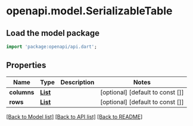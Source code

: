 # openapi.model.SerializableTable

## Load the model package
```dart
import 'package:openapi/api.dart';
```

## Properties
Name | Type | Description | Notes
------------ | ------------- | ------------- | -------------
**columns** | [**List<SerializableColumn>**](SerializableColumn.md) |  | [optional] [default to const []]
**rows** | [**List<SerializableRow>**](SerializableRow.md) |  | [optional] [default to const []]

[[Back to Model list]](../README.md#documentation-for-models) [[Back to API list]](../README.md#documentation-for-api-endpoints) [[Back to README]](../README.md)


